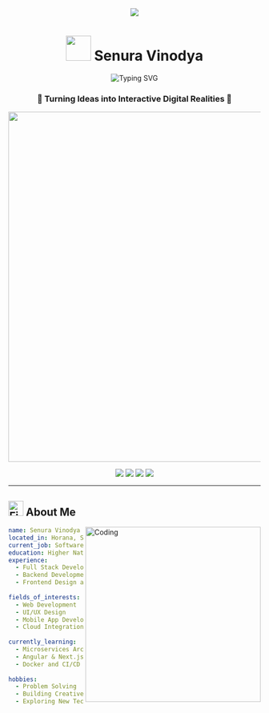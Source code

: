 <div align="center">
  <img src="https://capsule-render.vercel.app/api?text=Hey%20Everyone!%20👋&animation=fadeIn&type=waving&color=gradient&height=100&fontSize=40&fontAlignY=35"/>
</div>

<div align="center">
  
# <img src="https://user-images.githubusercontent.com/74038190/213844263-a8897a51-32f4-4b3b-b5c2-e1528b89f6f3.png" width="50px" /> Senura Vinodya
  
<img src="https://readme-typing-svg.herokuapp.com?font=Fira+Code&pause=1000&color=00D9FF&center=true&vCenter=true&width=600&lines=Software+Engineer+%F0%9F%92%BB;Frontend+Developer+%F0%9F%8E%A8;React+%2B+SpringBoot+Developer+%E2%9A%9B%EF%B8%8F;Full+Stack+Developer+%F0%9F%9A%80;UI%2FUX+Enthusiast+%F0%9F%8E%AF;Building+Smart+Digital+Solutions+%E2%9C%A8" alt="Typing SVG" />

</div>

<div align="center">
  
### 🌟 Turning Ideas into Interactive Digital Realities 🌟

<img src="https://user-images.githubusercontent.com/74038190/212284100-561aa473-3905-4a80-b561-0d28506553ee.gif" width="700">

<!-- Social Media Links with Animated Icons -->
<p>
<a href="https://github.com/fiend365gdsv"><img src="https://img.shields.io/badge/GitHub-100000?style=for-the-badge&logo=github&logoColor=white&color=black"/></a>
<a href="https://www.linkedin.com/in/senura-vinodya-170462371"><img src="https://img.shields.io/badge/LinkedIn-0077B5?style=for-the-badge&logo=linkedin&logoColor=white"/></a>
<a href="mailto:senuravinodya2002@gmail.com"><img src="https://img.shields.io/badge/Gmail-D14836?style=for-the-badge&logo=gmail&logoColor=white"/></a>
<a href="#"><img src="https://img.shields.io/badge/Portfolio-FF5722?style=for-the-badge&logo=google-chrome&logoColor=white"/></a>
</p>

</div>

---

## <img src="https://user-images.githubusercontent.com/74038190/216122041-518ac897-8d92-4c6b-9b3f-ca01dcaf38ee.png" alt="Fire" width="30" /> About Me

<img align="right" alt="Coding" width="350" src="https://user-images.githubusercontent.com/74038190/229223263-cf2e4b07-2615-4f87-9c38-e37600f8381a.gif">

```yaml
name: Senura Vinodya
located_in: Horana, Sri Lanka 🇱🇰
current_job: Software Engineer | Full Stack Developer
education: Higher National Diploma in Software Engineering - NIBM
experience: 
  - Full Stack Development with React & Spring Boot
  - Backend Development using Oracle & MySQL
  - Frontend Design and UI/UX Prototyping
  
fields_of_interests:
  - Web Development
  - UI/UX Design
  - Mobile App Development
  - Cloud Integration
  
currently_learning: 
  - Microservices Architecture
  - Angular & Next.js
  - Docker and CI/CD Pipelines
  
hobbies:
  - Problem Solving
  - Building Creative Projects
  - Exploring New Technologies
